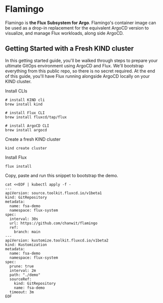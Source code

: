 # Flamingo

Flamingo is **the Flux Subsystem for Argo**. Flamingo's container image can be used as a drop-in replacement for the equivalent ArgoCD version to visualize, and manage Flux workloads, along side ArgoCD.

## Getting Started with a Fresh KIND cluster

In this getting started guide, you'll be walked through steps to prepare your ultimate GitOps environment using ArgoCD and Flux.
We'll bootstrap everything from this public repo, so there is no secret required. At the end of this guide, you'll have Flux running alongside ArgoCD locally on your KIND cluster.

Install CLIs
```shell
# install KIND cli
brew install kind

# install Flux CLI
brew install fluxcd/tap/flux

# install ArgoCD CLI
brew install argocd
```

Create a fresh KIND cluster
```shell
kind create cluster
```

Install Flux
```shell
flux install
```

Copy, paste and run this snippet to bootstrap the demo.
```shell
cat <<EOF | kubectl apply -f -
---
apiVersion: source.toolkit.fluxcd.io/v1beta1
kind: GitRepository
metadata:
  name: fsa-demo
  namespace: flux-system
spec:
  interval: 30s
  url: https://github.com/chanwit/flamingo
  ref:
    branch: main
---
apiVersion: kustomize.toolkit.fluxcd.io/v1beta2
kind: Kustomization
metadata:
  name: fsa-demo
  namespace: flux-system
spec:
  prune: true
  interval: 2m
  path: "./demo"
  sourceRef:
    kind: GitRepository
    name: fsa-demo
  timeout: 3m
EOF
```
